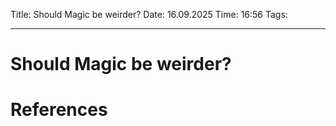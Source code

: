 Title: Should Magic be weirder?
Date: 16.09.2025
Time: 16:56
Tags: 

---
# Should Magic be weirder?



# References

